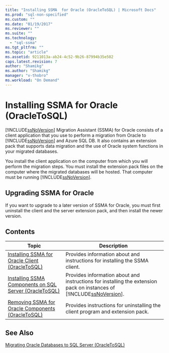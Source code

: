 ```yaml
---
title: "Installing SSMA  for Oracle (OracleToSQL) | Microsoft Docs"
ms.prod: "sql-non-specified"
ms.custom: ""
ms.date: "01/19/2017"
ms.reviewer: ""
ms.suite: ""
ms.technology: 
  - "sql-ssma"
ms.tgt_pltfrm: ""
ms.topic: "article"
ms.assetid: 9211013a-ab24-4c52-9b26-87994b35e502
caps.latest.revision: 7
author: "Shamikg"
ms.author: "Shamikg"
manager: "v-thobro"
ms.workload: "On Demand"
---
```

# Installing SSMA  for Oracle (OracleToSQL)
[!INCLUDE[ssNoVersion](../../includes/ssnoversion_md.md)] Migration Assistant (SSMA) for Oracle consists of a client application that you use to perform a migration from Oracle to [!INCLUDE[ssNoVersion](../../includes/ssnoversion_md.md)] and Azure SQL DB. It also contains an extension pack that supports data migration and the use of Oracle system functions in your migrated databases.  
  
You install the client application on the computer from which you will perform the migration steps. You must install the extension pack files on the computer where the migrated databases will be hosted. That computer must be running [!INCLUDE[ssNoVersion](../../includes/ssnoversion_md.md)].  
  
## Upgrading SSMA for Oracle  
If you want to upgrade to a later version of SSMA for Oracle, you must first uninstall the client and the server extension pack, and then install the newer version.  
  
## Contents  
  
|Topic|Description|  
|---------|---------------|  
|[Installing SSMA for Oracle Client &#40;OracleToSQL&#41;](../../ssma/oracle/installing-ssma-for-oracle-client-oracletosql.md)|Provides information about and instructions for installing the SSMA client.|  
|[Installing SSMA Components on SQL Server &#40;OracleToSQL&#41;](../../ssma/oracle/installing-ssma-components-on-sql-server-oracletosql.md)|Provides information about and instructions for installing the extension pack on instances of [!INCLUDE[ssNoVersion](../../includes/ssnoversion_md.md)].|  
|[Removing SSMA  for Oracle Components &#40;OracleToSQL&#41;](../../ssma/oracle/removing-ssma-for-oracle-components-oracletosql.md)|Provides instructions for uninstalling the client program and extension pack.|  
  
## See Also  
[Migrating Oracle Databases to SQL Server &#40;OracleToSQL&#41;](../../ssma/oracle/migrating-oracle-databases-to-sql-server-oracletosql.md)  
  
